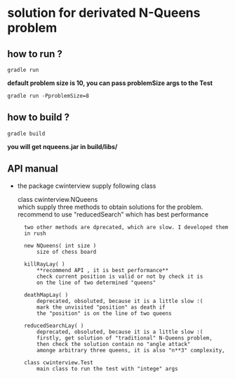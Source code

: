 # solution for derivated N-Queens problem

## how to run ?
    gradle run

**default problem size  is 10, you can pass problemSize args to the Test**  

    gradle run -PproblemSize=8


## how to build ?
    gradle build
    
  **you will get nqueens.jar in build/libs/**



## API manual
* the  package cwinterview supply following class 

    class cwinterview.NQueens  
        which supply three methods to obtain solutions for the problem.  
        recommend to use  "reducedSearch" which has best performance  

        two other methods are dprecated, which are slow. I developed them  
        in rush
        
        new NQueens( int size )
            size of chess board
        
        killRayLay( )
            **recommend API , it is best performance** 
            check current position is valid or not by check it is  
            on the line of two determined "queens" 

        deathMapLay( )  
            deprecated, obsoluted, because it is a little slow :(  
            mark the unvisited "position" as death if  
            the "position" is on the line of two queens   
    
        reducedSearchLay( )  
            deprecated, obsoluted, because it is a little slow :(  
            firstly, get solution of "traditional" N-Queens problem, 
            then check the solution contain no "angle attack"  
            amonge arbitrary three queens, it is also "n**3" complexity,  
        
        class cwinterview.Test  
            main class to run the test with "intege" args 


        
